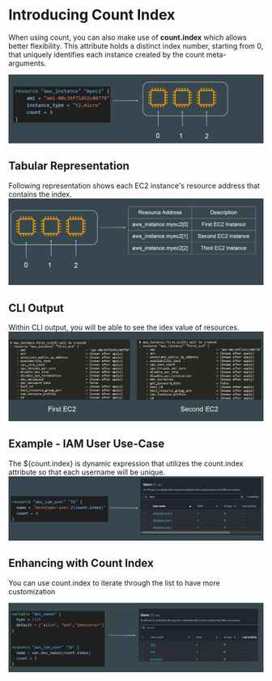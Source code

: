 # Introducing Count Index 
When using count, you can also make use of **count.index** which allows better flexibility.
This attribute holds a distinct index number, starting from 0, that uniquely identifies each instance created by the count meta-arguments.

![MY Image](images/image1.png)

## Tabular Representation

Following representation shows each EC2 instance's resource address that contains the index.
![MY Image](images/image2.png)

## CLI Output

Within CLI output, you will be able to see the idex value of resources.
![MY Image](images/image3.png)


## Example - IAM User Use-Case
The ${count.index} is dynamic expression that utilizes the count.index attribute
so that each username will be unique.
![MY Image](images/image4.png)


## Enhancing with Count Index
You can use count.index to iterate through the list to have more customization

![MY Image](images/image5.png)